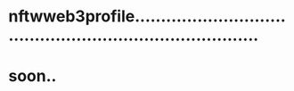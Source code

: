 # nftwweb3profile.............................................................................
# soon..
